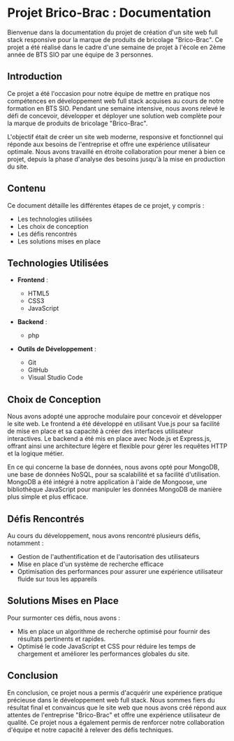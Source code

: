 # Projet Brico-Brac : Documentation

Bienvenue dans la documentation du projet de création d'un site web full stack responsive pour la marque de produits de bricolage "Brico-Brac". Ce projet a été réalisé dans le cadre d'une semaine de projet à l'école en 2ème année de BTS SIO par une équipe de 3 personnes.

## Introduction

Ce projet a été l'occasion pour notre équipe de mettre en pratique nos compétences en développement web full stack acquises au cours de notre formation en BTS SIO. Pendant une semaine intensive, nous avons relevé le défi de concevoir, développer et déployer une solution web complète pour la marque de produits de bricolage "Brico-Brac".

L'objectif était de créer un site web moderne, responsive et fonctionnel qui réponde aux besoins de l'entreprise et offre une expérience utilisateur optimale. Nous avons travaillé en étroite collaboration pour mener à bien ce projet, depuis la phase d'analyse des besoins jusqu'à la mise en production du site.

## Contenu

Ce document détaille les différentes étapes de ce projet, y compris :

- Les technologies utilisées
- Les choix de conception
- Les défis rencontrés
- Les solutions mises en place

## Technologies Utilisées

- **Frontend** :
  - HTML5
  - CSS3 
  - JavaScript 

- **Backend** :
  - php

- **Outils de Développement** :
  - Git
  - GitHub
  - Visual Studio Code

## Choix de Conception

Nous avons adopté une approche modulaire pour concevoir et développer le site web. Le frontend a été développé en utilisant Vue.js pour sa facilité de mise en place et sa capacité à créer des interfaces utilisateur interactives. Le backend a été mis en place avec Node.js et Express.js, offrant ainsi une architecture légère et flexible pour gérer les requêtes HTTP et la logique métier.

En ce qui concerne la base de données, nous avons opté pour MongoDB, une base de données NoSQL, pour sa scalabilité et sa facilité d'utilisation. MongoDB a été intégré à notre application à l'aide de Mongoose, une bibliothèque JavaScript pour manipuler les données MongoDB de manière plus simple et plus efficace.

## Défis Rencontrés

Au cours du développement, nous avons rencontré plusieurs défis, notamment :

- Gestion de l'authentification et de l'autorisation des utilisateurs
- Mise en place d'un système de recherche efficace
- Optimisation des performances pour assurer une expérience utilisateur fluide sur tous les appareils

## Solutions Mises en Place

Pour surmonter ces défis, nous avons :

- Mis en place un algorithme de recherche optimisé pour fournir des résultats pertinents et rapides.
- Optimisé le code JavaScript et CSS pour réduire les temps de chargement et améliorer les performances globales du site.

## Conclusion

En conclusion, ce projet nous a permis d'acquérir une expérience pratique précieuse dans le développement web full stack. Nous sommes fiers du résultat final et convaincus que le site web que nous avons créé répond aux attentes de l'entreprise "Brico-Brac" et offre une expérience utilisateur de qualité. Ce projet nous a également permis de renforcer notre collaboration d'équipe et notre capacité à relever des défis techniques.


